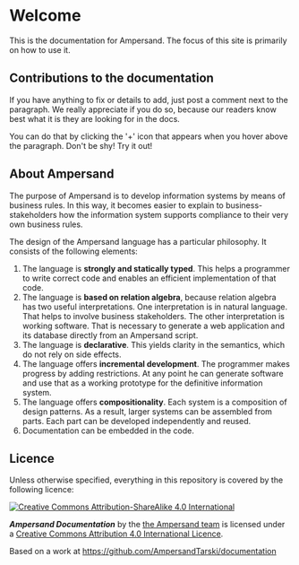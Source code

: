 # Welcome 

This is the documentation for Ampersand. The focus of this site is primarily on how to use it.

<!---
The purpose of the include here below is that the summary is printed at the front page.

{% include "./SUMMARY.md" %}
-->


## Contributions to the documentation

If you have anything to fix or details to add, just post a comment next to the paragraph. We really appreciate if you do so, because our readers know best what it is they are looking for in the docs.

You can do that by clicking the '+' icon that appears when you hover above the paragraph. Don't be shy! Try it out!


## About Ampersand
The purpose of Ampersand is to develop information systems by means of business rules. In this way, it becomes easier to explain to business-stakeholders how the information system supports compliance to their very own business rules.

The design of the Ampersand language has a particular philosophy. It consists of the following elements:
1. The language is **strongly and statically typed**. This helps a programmer to write correct code and enables an efficient implementation of that code.
2. The language is **based on relation algebra**, because relation algebra has two useful interpretations. One interpretation is in natural language. That helps to involve business stakeholders. The other interpretation is working software. That is necessary to generate a web application and its database directly from an Ampersand script.
3. The language is **declarative**. This yields clarity in the semantics, which do not rely on side effects.
4. The language offers **incremental development**. The programmer makes progress by adding restrictions. At any point he can generate software and use that as a working prototype for the definitive information system.
5. The language offers **compositionality**. Each system is a composition of design patterns. As a result, larger systems can be assembled from parts. Each part can be developed independently and reused.
6. Documentation can be embedded in the code.



## Licence

Unless otherwise specified, everything in this repository is covered by the following licence:

[![Creative Commons Attribution-ShareAlike 4.0 International](https://licensebuttons.net/l/by-sa/4.0/88x31.png)](http://creativecommons.org/licenses/by-sa/4.0/)

***Ampersand Documentation*** by the [the Ampersand team](http://tarski.nl/) is licensed under a [Creative Commons Attribution 4.0 International Licence](http://creativecommons.org/licenses/by-sa/4.0/).

Based on a work at https://github.com/AmpersandTarski/documentation
